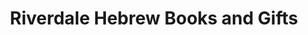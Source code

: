 ---
title: "Riverdale Hebrew Books and Gifts"
url: /bronx/riverdale-hebrew-books-and-gifts/
shop: books
---